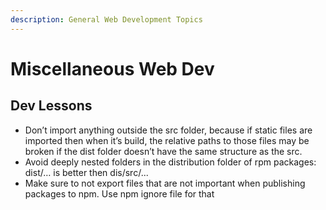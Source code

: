 ```yaml
---
description: General Web Development Topics
---
```


# Miscellaneous Web Dev

## Dev Lessons

* Don’t import anything outside the src folder, because if static files are imported then when it’s build, the relative paths to those files may be broken if the dist folder doesn’t have the same structure as the src.
* Avoid deeply nested folders in the distribution folder of rpm packages: dist/… is better then dis/src/...
* Make sure to not export files that are not important when publishing packages to npm. Use npm ignore file for that



